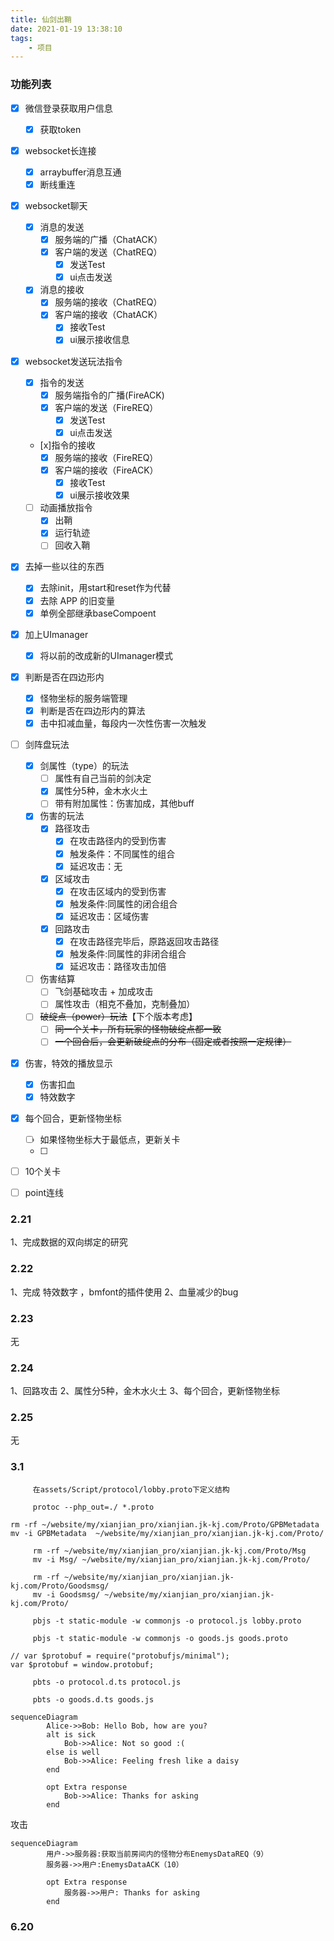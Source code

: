 ```yaml
---
title: 仙剑出鞘
date: 2021-01-19 13:38:10
tags: 
    - 项目 
---
```


### 功能列表
 - [x] 微信登录获取用户信息
     - [x] 获取token
 - [x] websocket长连接
     - [x] arraybuffer消息互通
     - [x] 断线重连
 - [x] websocket聊天
     - [x] 消息的发送
         - [x] 服务端的广播（ChatACK）
         - [x] 客户端的发送（ChatREQ）
             - [x] 发送Test
             - [x] ui点击发送
     - [x] 消息的接收
         - [x] 服务端的接收（ChatREQ）
         - [x] 客户端的接收（ChatACK）
             - [x] 接收Test
             - [x] ui展示接收信息
 - [x] websocket发送玩法指令
     - [x] 指令的发送
         - [x] 服务端指令的广播(FireACK)
         - [x] 客户端的发送（FireREQ）
             - [x] 发送Test
             - [x] ui点击发送
     - [x]指令的接收
         - [x] 服务端的接收（FireREQ）
         - [x] 客户端的接收（FireACK）
             - [x] 接收Test
             - [x] ui展示接收效果
    - [ ] 动画播放指令
        - [x] 出鞘
        - [x] 运行轨迹
        - [ ] 回收入鞘
 - [x] 去掉一些以往的东西
     - [x] 去除init，用start和reset作为代替
     - [x] 去除 APP 的旧变量
     - [x] 单例全部继承baseCompoent
 - [x] 加上UImanager
     - [x] 将以前的改成新的UImanager模式
 - [x] 判断是否在四边形内
     - [x] 怪物坐标的服务端管理
     - [x] 判断是否在四边形内的算法
     - [x] 击中扣减血量，每段内一次性伤害一次触发
 - [ ] 剑阵盘玩法
     - [x] 剑属性（type）的玩法
         - [ ] 属性有自己当前的剑决定
         - [x] 属性分5种，金木水火土
         - [ ] 带有附加属性：伤害加成，其他buff
     - [x] 伤害的玩法
         - [x] 路径攻击
             - [x] 在攻击路径内的受到伤害
             - [x] 触发条件：不同属性的组合
             - [x] 延迟攻击：无
         - [x] 区域攻击
             - [x] 在攻击区域内的受到伤害
             - [x] 触发条件:同属性的闭合组合
             - [x] 延迟攻击：区域伤害
         - [x] 回路攻击
             - [x] 在攻击路径完毕后，原路返回攻击路径
             - [x] 触发条件:同属性的非闭合组合
             - [x] 延迟攻击：路径攻击加倍
     - [ ] 伤害结算
         - [ ] 飞剑基础攻击 + 加成攻击
         - [ ] 属性攻击（相克不叠加，克制叠加）
     - [ ] ~~破绽点（power）玩法~~【下个版本考虑】
         - [ ] ~~同一个关卡，所有玩家的怪物破绽点都一致~~
         - [ ] ~~一个回合后，会更新破绽点的分布（固定或者按照一定规律）~~
 - [x] 伤害，特效的播放显示
     - [x] 伤害扣血
     - [x] 特效数字
 - [x] 每个回合，更新怪物坐标
     - [ ] 如果怪物坐标大于最低点，更新关卡
     - [ ] 
 - [ ] 10个关卡
 - [ ] point连线



### 2.21
1、完成数据的双向绑定的研究

### 2.22
1、完成 特效数字 ，bmfont的插件使用
2、血量减少的bug

### 2.23
无

### 2.24
1、回路攻击
2、属性分5种，金木水火土
3、每个回合，更新怪物坐标

### 2.25
无

### 3.1
```
     在assets/Script/protocol/lobby.proto下定义结构
```
```
     protoc --php_out=./ *.proto
```
```
rm -rf ~/website/my/xianjian_pro/xianjian.jk-kj.com/Proto/GPBMetadata
mv -i GPBMetadata  ~/website/my/xianjian_pro/xianjian.jk-kj.com/Proto/
```
```
     rm -rf ~/website/my/xianjian_pro/xianjian.jk-kj.com/Proto/Msg
     mv -i Msg/ ~/website/my/xianjian_pro/xianjian.jk-kj.com/Proto/
```
```
     rm -rf ~/website/my/xianjian_pro/xianjian.jk-kj.com/Proto/Goodsmsg/
     mv -i Goodsmsg/ ~/website/my/xianjian_pro/xianjian.jk-kj.com/Proto/
```
```
     pbjs -t static-module -w commonjs -o protocol.js lobby.proto
```
```
     pbjs -t static-module -w commonjs -o goods.js goods.proto
```
```
// var $protobuf = require("protobufjs/minimal");
var $protobuf = window.protobuf;
```
```
     pbts -o protocol.d.ts protocol.js
```
```
     pbts -o goods.d.ts goods.js
```
```mermaid
sequenceDiagram
        Alice->>Bob: Hello Bob, how are you?
        alt is sick
            Bob->>Alice: Not so good :(
        else is well
            Bob->>Alice: Feeling fresh like a daisy
        end

        opt Extra response
            Bob->>Alice: Thanks for asking
        end
```


攻击

```mermaid
sequenceDiagram
        用户->>服务器:获取当前房间内的怪物分布EnemysDataREQ（9）
        服务器->>用户:EnemysDataACK（10）

        opt Extra response
            服务器->>用户: Thanks for asking
        end
```

### 6.20
